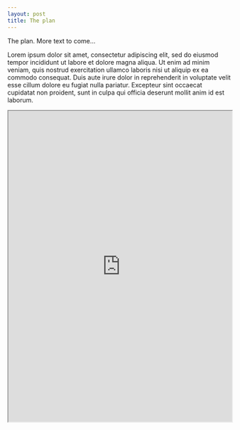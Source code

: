 ```yaml
---
layout: post
title: The plan
---
```


The plan. More text to come...

Lorem ipsum dolor sit amet, consectetur adipiscing elit, sed do eiusmod tempor incididunt ut labore et dolore magna aliqua. Ut enim ad minim veniam, quis nostrud exercitation ullamco laboris nisi ut aliquip ex ea commodo consequat. Duis aute irure dolor in reprehenderit in voluptate velit esse cillum dolore eu fugiat nulla pariatur. Excepteur sint occaecat cupidatat non proident, sunt in culpa qui officia deserunt mollit anim id est laborum.



<iframe src="https://docs.google.com/spreadsheets/d/e/2PACX-1vSHYt4oK35rcdJhr972O_FnCe8QzCwkP_cpv45gnzt90EaSSB02yCheShfuxOay3sDovaiQfekHnemB/pubhtml?widget=true&amp;headers=false" width="100%" height="700"></iframe>
